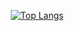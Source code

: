 <div align="center">
  
  [![Top Langs](https://github-readme-stats.vercel.app/api/top-langs/?username=goentity&layout=pie&langs_count=99)](https://github.com/anuraghazra/github-readme-stats)
  
</div>
